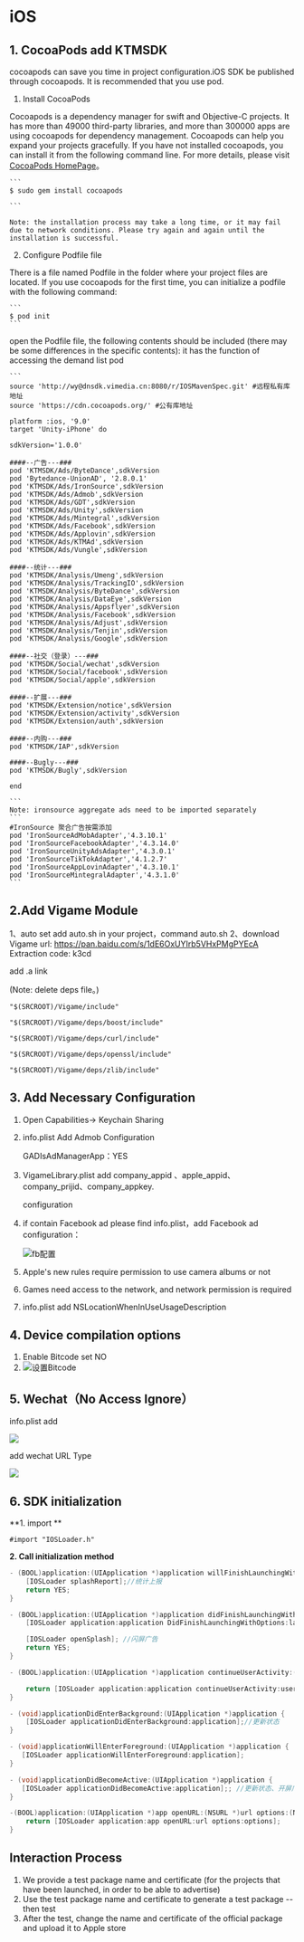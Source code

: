# iOS



## 1. CocoaPods add KTMSDK

cocoapods can  save you time in project configuration.iOS SDK be published through cocoapods. It is recommended that you use pod.

1.  Install CocoaPods 

Cocoapods is a dependency manager for swift and Objective-C projects. It has more than 49000 third-party libraries, and more than 300000 apps are using cocoapods for dependency management. Cocoapods can help you expand your projects gracefully. If you have not installed cocoapods, you can install it from the following command line. For more details, please visit [CocoaPods HomePage](https://cocoapods.org/)。 

    ```
    $ sudo gem install cocoapods

    ```

    Note: the installation process may take a long time, or it may fail due to network conditions. Please try again and again until the installation is successful.

2.  Configure Podfile file 

There is a file named Podfile in the folder where your project files are located. If you use cocoapods for the first time, you can initialize a podfile with the following command:

    ```
    $ pod init
    ```

   open the Podfile file, the following contents should be included (there may be some differences in the specific contents): it has the function of accessing the demand list pod

    ```
    source 'http://wy@dnsdk.vimedia.cn:8080/r/IOSMavenSpec.git' #远程私有库地址
    source 'https://cdn.cocoapods.org/' #公有库地址
    
    platform :ios, '9.0'
    target 'Unity-iPhone' do
    
    sdkVersion='1.0.0'
    
    ####--广告---###
    pod 'KTMSDK/Ads/ByteDance',sdkVersion
    pod 'Bytedance-UnionAD', '2.8.0.1'
    pod 'KTMSDK/Ads/IronSource',sdkVersion
    pod 'KTMSDK/Ads/Admob',sdkVersion
    pod 'KTMSDK/Ads/GDT',sdkVersion
    pod 'KTMSDK/Ads/Unity',sdkVersion
    pod 'KTMSDK/Ads/Mintegral',sdkVersion
    pod 'KTMSDK/Ads/Facebook',sdkVersion
    pod 'KTMSDK/Ads/Applovin',sdkVersion
    pod 'KTMSDK/Ads/KTMAd',sdkVersion
    pod 'KTMSDK/Ads/Vungle',sdkVersion
    
    ####--统计---###
    pod 'KTMSDK/Analysis/Umeng',sdkVersion
    pod 'KTMSDK/Analysis/TrackingIO',sdkVersion
    pod 'KTMSDK/Analysis/ByteDance',sdkVersion
    pod 'KTMSDK/Analysis/DataEye',sdkVersion
    pod 'KTMSDK/Analysis/Appsflyer',sdkVersion
    pod 'KTMSDK/Analysis/Facebook',sdkVersion
    pod 'KTMSDK/Analysis/Adjust',sdkVersion
    pod 'KTMSDK/Analysis/Tenjin',sdkVersion
    pod 'KTMSDK/Analysis/Google',sdkVersion
    
    ####--社交（登录）---###
    pod 'KTMSDK/Social/wechat',sdkVersion
    pod 'KTMSDK/Social/facebook',sdkVersion
    pod 'KTMSDK/Social/apple',sdkVersion
    
    ####--扩展---###
    pod 'KTMSDK/Extension/notice',sdkVersion
    pod 'KTMSDK/Extension/activity',sdkVersion
    pod 'KTMSDK/Extension/auth',sdkVersion
    
    ####--内购---###
    pod 'KTMSDK/IAP',sdkVersion 
    
    ####--Bugly---###
    pod 'KTMSDK/Bugly',sdkVersion
    
    end
    
    ```
    Note: ironsource aggregate ads need to be imported separately
    ```
    #IronSource 聚合广告按需添加
    pod 'IronSourceAdMobAdapter','4.3.10.1'
    pod 'IronSourceFacebookAdapter','4.3.14.0'
    pod 'IronSourceUnityAdsAdapter','4.3.0.1'
    pod 'IronSourceTikTokAdapter','4.1.2.7'
    pod 'IronSourceAppLovinAdapter','4.3.10.1'
    pod 'IronSourceMintegralAdapter','4.3.1.0'
    ```
    
## 2.Add Vigame Module
1、auto set
add auto.sh in your project，command auto.sh
2、download Vigame
url: https://pan.baidu.com/s/1dE6OxUYIrb5VHxPMgPYEcA    Extraction code: k3cd 

add  .a  link

 (Note: delete deps file。\)


`"$(SRCROOT)/Vigame/include"`

`"$(SRCROOT)/Vigame/deps/boost/include"`

`"$(SRCROOT)/Vigame/deps/curl/include"`

`"$(SRCROOT)/Vigame/deps/openssl/include"`

`"$(SRCROOT)/Vigame/deps/zlib/include"`




## 3. Add Necessary Configuration

1. Open Capabilities-&gt; Keychain Sharing 
2. info.plist Add Admob Configuration

   GADIsAdManagerApp：YES

4. VigameLibrary.plist  add company\_appid 、apple\_appid、company\_prijid、company\_appkey.

   configuration

5. if contain Facebook ad   please find info.plist，add Facebook ad configuration：

   ![fb&#x914D;&#x7F6E;](../../../.gitbook/assets/2183351-96f3333dbc663e72.png)

6. Apple's new rules require permission to use camera albums or not
7. Games need access to the network, and network permission is required
8.  info.plist add  NSLocationWhenInUseUsageDescription



## 4. Device compilation options

1. Enable Bitcode set  NO
2. ![&#x8BBE;&#x7F6E;Bitcode](../../../.gitbook/assets/1648908-a8b9998bf49b9737.png)


## 5. Wechat（No Access Ignore）

info.plist  add

![](../../../.gitbook/assets/1648908-3b9d2adf2506a9a7.jpg)

add wechat URL Type

![](../../../.gitbook/assets/1648908-7aa347ae8a163c04.png)

## 6. SDK initialization

**1. import **

`#import "IOSLoader.h"`

**2. Call initialization method**

```objectivec
- (BOOL)application:(UIApplication *)application willFinishLaunchingWithOptions:(NSDictionary *)launchOptions {
    [IOSLoader splashReport];//统计上报
    return YES;
}

- (BOOL)application:(UIApplication *)application didFinishLaunchingWithOptions:(NSDictionary *)launchOptions {
    [IOSLoader application:application DidFinishLaunchingWithOptions:launchOptions];//初始化

    [IOSLoader openSplash]; //闪屏广告
    return YES;
}

- (BOOL)application:(UIApplication *)application continueUserActivity:(NSUserActivity *)userActivity restorationHandler:(void (^)(NSArray<id<UIUserActivityRestoring>> * _Nullable))restorationHandler {

    return [IOSLoader application:application continueUserActivity:userActivity restorationHandler:restorationHandler];
}

- (void)applicationDidEnterBackground:(UIApplication *)application {
    [IOSLoader applicationDidEnterBackground:application];//更新状态
}

- (void)applicationWillEnterForeground:(UIApplication *)application {
   [IOSLoader applicationWillEnterForeground:application];
}

- (void)applicationDidBecomeActive:(UIApplication *)application {
   [IOSLoader applicationDidBecomeActive:application];; //更新状态、开屏广告
}

-(BOOL)application:(UIApplication *)app openURL:(NSURL *)url options:(NSDictionary<UIApplicationOpenURLOptionsKey,id> *)options {
    return [IOSLoader application:app openURL:url options:options];
}
```

## Interaction Process

1. We provide a test package name and certificate (for the projects that have been launched, in order to be able to advertise)
2. Use the test package name and certificate to generate a test package -- then test
3. After the test, change the name and certificate of the official package and upload it to Apple store

